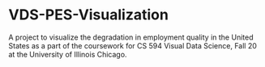 # VDS-PES-Visualization
A project to visualize the degradation in employment quality in the United States as a part of the coursework for CS 594 Visual Data Science, Fall 20 at the University of Illinois Chicago.
